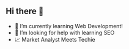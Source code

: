 ## Hi there 👋

- 🌱 I’m currently learning Web Development!
- 🤔 I’m looking for help with learning SEO
- 📈 Market Analyst Meets Techie

